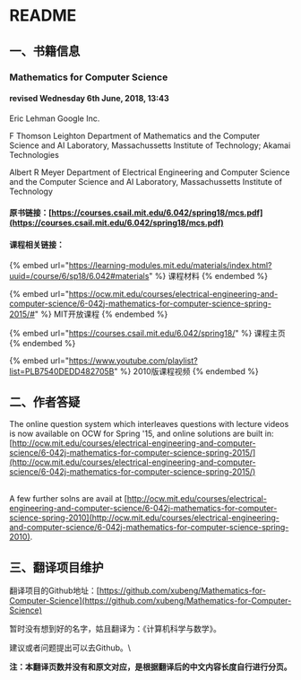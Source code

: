 # README

## 一、书籍信息

### Mathematics for Computer Science 

#### revised Wednesday 6th June, 2018, 13:43

Eric Lehman Google Inc.

F Thomson Leighton Department of Mathematics and the Computer Science and AI Laboratory, Massachussetts Institute of Technology; Akamai Technologies

Albert R Meyer  Department of Electrical Engineering and Computer Science and the Computer Science and AI Laboratory, Massachussetts Institute of Technology

#### 原书链接：[https://courses.csail.mit.edu/6.042/spring18/mcs.pdf](https://courses.csail.mit.edu/6.042/spring18/mcs.pdf)

#### 课程相关链接：

{% embed url="https://learning-modules.mit.edu/materials/index.html?uuid=/course/6/sp18/6.042#materials" %}
课程材料
{% endembed %}

{% embed url="https://ocw.mit.edu/courses/electrical-engineering-and-computer-science/6-042j-mathematics-for-computer-science-spring-2015/#" %}
MIT开放课程
{% endembed %}

{% embed url="https://courses.csail.mit.edu/6.042/spring18/" %}
课程主页
{% endembed %}

{% embed url="https://www.youtube.com/playlist?list=PLB7540DEDD482705B" %}
2010版课程视频
{% endembed %}

## 二、作者答疑



The online question system which interleaves questions with lecture videos is now available on OCW for Spring '15, and online solutions are built in:[http://ocw.mit.edu/courses/electrical-engineering-and-computer-science/6-042j-mathematics-for-computer-science-spring-2015/](http://ocw.mit.edu/courses/electrical-engineering-and-computer-science/6-042j-mathematics-for-computer-science-spring-2015/)

\
A few further solns are avail at [http://ocw.mit.edu/courses/electrical-engineering-and-computer-science/6-042j-mathematics-for-computer-science-spring-2010](http://ocw.mit.edu/courses/electrical-engineering-and-computer-science/6-042j-mathematics-for-computer-science-spring-2010).

## 三、翻译项目维护

翻译项目的Github地址：[https://github.com/xubeng/Mathematics-for-Computer-Science](https://github.com/xubeng/Mathematics-for-Computer-Science)

暂时没有想到好的名字，姑且翻译为：《计算机科学与数学》。

建议或者问题提出可以去Github。\


**注：本翻译页数并没有和原文对应，是根据翻译后的中文内容长度自行进行分页。**
